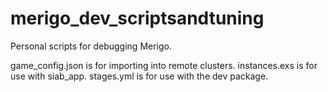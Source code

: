 # merigo_dev_scriptsandtuning

Personal scripts for debugging Merigo.

game_config.json is for importing into remote clusters.
instances.exs is for use with siab_app.
stages.yml is for use with the dev package.